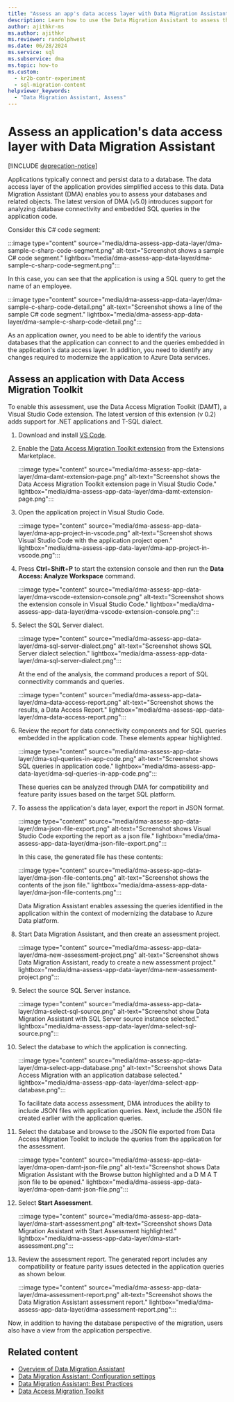 ```yaml
---
title: "Assess an app's data access layer with Data Migration Assistant"
description: Learn how to use the Data Migration Assistant to assess the data access layer for an application. The data access layer gives access to persisted data.
author: ajithkr-ms
ms.author: ajithkr
ms.reviewer: randolphwest
ms.date: 06/28/2024
ms.service: sql
ms.subservice: dma
ms.topic: how-to
ms.custom:
  - kr2b-contr-experiment
  - sql-migration-content
helpviewer_keywords:
  - "Data Migration Assistant, Assess"
---
```


# Assess an application's data access layer with Data Migration Assistant

[!INCLUDE [deprecation-notice](includes/deprecation-notice.md)]

Applications typically connect and persist data to a database. The data access layer of the application provides simplified access to this data. Data Migration Assistant (DMA) enables you to assess your databases and related objects. The latest version of DMA (v5.0) introduces support for analyzing database connectivity and embedded SQL queries in the application code.

Consider this C# code segment:

:::image type="content" source="media/dma-assess-app-data-layer/dma-sample-c-sharp-code-segment.png" alt-text="Screenshot shows a sample C# code segment." lightbox="media/dma-assess-app-data-layer/dma-sample-c-sharp-code-segment.png":::

In this case, you can see that the application is using a SQL query to get the name of an employee.

:::image type="content" source="media/dma-assess-app-data-layer/dma-sample-c-sharp-code-detail.png" alt-text="Screenshot shows a line of the sample C# code segment." lightbox="media/dma-assess-app-data-layer/dma-sample-c-sharp-code-detail.png":::

As an application owner, you need to be able to identify the various databases that the application can connect to and the queries embedded in the application's data access layer. In addition, you need to identify any changes required to modernize the application to Azure Data services.

## Assess an application with Data Access Migration Toolkit

To enable this assessment, use the Data Access Migration Toolkit (DAMT), a Visual Studio Code extension. The latest version of this extension (v 0.2) adds support for .NET applications and T-SQL dialect.

1. Download and install [VS Code](https://code.visualstudio.com/download).
1. Enable the [Data Access Migration Toolkit extension](https://marketplace.visualstudio.com/items?itemName=ms-databasemigration.data-access-migration-toolkit) from the Extensions Marketplace.

   :::image type="content" source="media/dma-assess-app-data-layer/dma-damt-extension-page.png" alt-text="Screenshot shows the Data Access Migration Toolkit extension page in Visual Studio Code." lightbox="media/dma-assess-app-data-layer/dma-damt-extension-page.png":::

1. Open the application project in Visual Studio Code.

   :::image type="content" source="media/dma-assess-app-data-layer/dma-app-project-in-vscode.png" alt-text="Screenshot shows Visual Studio Code with the application project open." lightbox="media/dma-assess-app-data-layer/dma-app-project-in-vscode.png":::

1. Press **Ctrl**+**Shift**+**P** to start the extension console and then run the **Data Access: Analyze Workspace** command.

   :::image type="content" source="media/dma-assess-app-data-layer/dma-vscode-extension-console.png" alt-text="Screenshot shows the extension console in Visual Studio Code." lightbox="media/dma-assess-app-data-layer/dma-vscode-extension-console.png":::

1. Select the SQL Server dialect.

   :::image type="content" source="media/dma-assess-app-data-layer/dma-sql-server-dialect.png" alt-text="Screenshot shows SQL Server dialect selection." lightbox="media/dma-assess-app-data-layer/dma-sql-server-dialect.png":::

   At the end of the analysis, the command produces a report of SQL connectivity commands and queries.

   :::image type="content" source="media/dma-assess-app-data-layer/dma-data-access-report.png" alt-text="Screenshot shows the results, a Data Access Report." lightbox="media/dma-assess-app-data-layer/dma-data-access-report.png":::

1. Review the report for data connectivity components and for SQL queries embedded in the application code. These elements appear highlighted.

   :::image type="content" source="media/dma-assess-app-data-layer/dma-sql-queries-in-app-code.png" alt-text="Screenshot shows SQL queries in application code." lightbox="media/dma-assess-app-data-layer/dma-sql-queries-in-app-code.png":::

   These queries can be analyzed through DMA for compatibility and feature parity issues based on the target SQL platform.

1. To assess the application's data layer, export the report in JSON format.

   :::image type="content" source="media/dma-assess-app-data-layer/dma-json-file-export.png" alt-text="Screenshot shows Visual Studio Code exporting the report as a json file." lightbox="media/dma-assess-app-data-layer/dma-json-file-export.png":::

   In this case, the generated file has these contents:

   :::image type="content" source="media/dma-assess-app-data-layer/dma-json-file-contents.png" alt-text="Screenshot shows the contents of the json file." lightbox="media/dma-assess-app-data-layer/dma-json-file-contents.png":::

   Data Migration Assistant enables assessing the queries identified in the application within the context of modernizing the database to Azure Data platform.

1. Start Data Migration Assistant, and then create an assessment project.

   :::image type="content" source="media/dma-assess-app-data-layer/dma-new-assessment-project.png" alt-text="Screenshot shows Data Migration Assistant, ready to create a new assessment project." lightbox="media/dma-assess-app-data-layer/dma-new-assessment-project.png":::

1. Select the source SQL Server instance.

   :::image type="content" source="media/dma-assess-app-data-layer/dma-select-sql-source.png" alt-text="Screenshot show Data Migration Assistant with SQL Server source instance selected." lightbox="media/dma-assess-app-data-layer/dma-select-sql-source.png":::

1. Select the database to which the application is connecting.

   :::image type="content" source="media/dma-assess-app-data-layer/dma-select-app-database.png" alt-text="Screenshot shows Data Access Migration with an application database selected." lightbox="media/dma-assess-app-data-layer/dma-select-app-database.png":::

   To facilitate data access assessment, DMA introduces the ability to include JSON files with application queries. Next, include the JSON file created earlier with the application queries.

1. Select the database and browse to the JSON file exported from Data Access Migration Toolkit to include the queries from the application for the assessment.

   :::image type="content" source="media/dma-assess-app-data-layer/dma-open-damt-json-file.png" alt-text="Screenshot shows Data Migration Assistant with the Browse button highlighted and a D M A T json file to be opened." lightbox="media/dma-assess-app-data-layer/dma-open-damt-json-file.png":::

1. Select **Start Assessment**.

   :::image type="content" source="media/dma-assess-app-data-layer/dma-start-assessment.png" alt-text="Screenshot shows Data Migration Assistant with Start Assessment highlighted." lightbox="media/dma-assess-app-data-layer/dma-start-assessment.png":::

1. Review the assessment report. The generated report includes any compatibility or feature parity issues detected in the application queries as shown below.

   :::image type="content" source="media/dma-assess-app-data-layer/dma-assessment-report.png" alt-text="Screenshot shows the Data Migration Assistant assessment report." lightbox="media/dma-assess-app-data-layer/dma-assessment-report.png":::

Now, in addition to having the database perspective of the migration, users also have a view from the application perspective.

## Related content

- [Overview of Data Migration Assistant](dma-overview.md)
- [Data Migration Assistant: Configuration settings](dma-configurationsettings.md)
- [Data Migration Assistant: Best Practices](dma-bestpractices.md)
- [Data Access Migration Toolkit](https://marketplace.visualstudio.com/items?itemName=ms-databasemigration.data-access-migration-toolkit)
